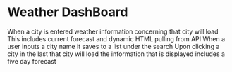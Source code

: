 # Weather DashBoard
When a city is entered weather information concerning that city will load
This includes current forecast and dynamic HTML pulling from API 
When a user inputs a city name it saves to a list under the search
Upon clicking a city in the last that city will load
the information that is displayed includes a five day forecast


